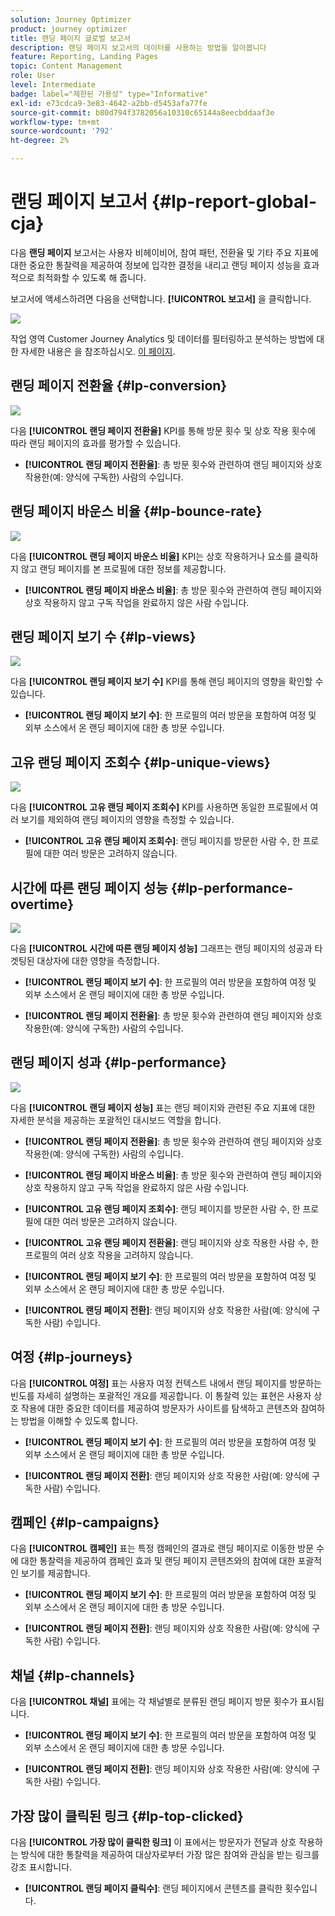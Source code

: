 ```yaml
---
solution: Journey Optimizer
product: journey optimizer
title: 랜딩 페이지 글로벌 보고서
description: 랜딩 페이지 보고서의 데이터를 사용하는 방법을 알아봅니다
feature: Reporting, Landing Pages
topic: Content Management
role: User
level: Intermediate
badge: label="제한된 가용성" type="Informative"
exl-id: e73cdca9-3e83-4642-a2bb-d5453afa77fe
source-git-commit: b80d794f3782056a10310c65144a8eecbddaaf3e
workflow-type: tm+mt
source-wordcount: '792'
ht-degree: 2%

---
```


# 랜딩 페이지 보고서 {#lp-report-global-cja}

다음 **랜딩 페이지** 보고서는 사용자 비헤이비어, 참여 패턴, 전환율 및 기타 주요 지표에 대한 중요한 통찰력을 제공하여 정보에 입각한 결정을 내리고 랜딩 페이지 성능을 효과적으로 최적화할 수 있도록 해 줍니다.

보고서에 액세스하려면 다음을 선택합니다. **[!UICONTROL 보고서]** 을 클릭합니다.

![](assets/cja-lp.png)

작업 영역 Customer Journey Analytics 및 데이터를 필터링하고 분석하는 방법에 대한 자세한 내용은 을 참조하십시오. [이 페이지](https://experienceleague.adobe.com/en/docs/analytics-platform/using/cja-workspace/home).

## 랜딩 페이지 전환율 {#lp-conversion}

![](assets/cja-lp-conversion-rate.png)

다음 **[!UICONTROL 랜딩 페이지 전환율]** KPI를 통해 방문 횟수 및 상호 작용 횟수에 따라 랜딩 페이지의 효과를 평가할 수 있습니다.

* **[!UICONTROL 랜딩 페이지 전환율]**: 총 방문 횟수와 관련하여 랜딩 페이지와 상호 작용한(예: 양식에 구독한) 사람의 수입니다.

## 랜딩 페이지 바운스 비율 {#lp-bounce-rate}

![](assets/cja-lp-bounce-rate.png)

다음 **[!UICONTROL 랜딩 페이지 바운스 비율]** KPI는 상호 작용하거나 요소를 클릭하지 않고 랜딩 페이지를 본 프로필에 대한 정보를 제공합니다.

* **[!UICONTROL 랜딩 페이지 바운스 비율]**: 총 방문 횟수와 관련하여 랜딩 페이지와 상호 작용하지 않고 구독 작업을 완료하지 않은 사람 수입니다.

## 랜딩 페이지 보기 수 {#lp-views}

![](assets/cja-lp-views.png)

다음 **[!UICONTROL 랜딩 페이지 보기 수]** KPI를 통해 랜딩 페이지의 영향을 확인할 수 있습니다.

* **[!UICONTROL 랜딩 페이지 보기 수]**: 한 프로필의 여러 방문을 포함하여 여정 및 외부 소스에서 온 랜딩 페이지에 대한 총 방문 수입니다.

## 고유 랜딩 페이지 조회수 {#lp-unique-views}

![](assets/cja-lp-unique-views.png)

다음 **[!UICONTROL 고유 랜딩 페이지 조회수]** KPI를 사용하면 동일한 프로필에서 여러 보기를 제외하여 랜딩 페이지의 영향을 측정할 수 있습니다.

* **[!UICONTROL 고유 랜딩 페이지 조회수]**: 랜딩 페이지를 방문한 사람 수, 한 프로필에 대한 여러 방문은 고려하지 않습니다.

## 시간에 따른 랜딩 페이지 성능 {#lp-performance-overtime}

![](assets/cja-lp-performance-overtime.png)

다음 **[!UICONTROL 시간에 따른 랜딩 페이지 성능]** 그래프는 랜딩 페이지의 성공과 타겟팅된 대상자에 대한 영향을 측정합니다.

* **[!UICONTROL 랜딩 페이지 보기 수]**: 한 프로필의 여러 방문을 포함하여 여정 및 외부 소스에서 온 랜딩 페이지에 대한 총 방문 수입니다.

* **[!UICONTROL 랜딩 페이지 전환율]**: 총 방문 횟수와 관련하여 랜딩 페이지와 상호 작용한(예: 양식에 구독한) 사람의 수입니다.

## 랜딩 페이지 성과 {#lp-performance}

![](assets/cja-lp-performance.png)

다음 **[!UICONTROL 랜딩 페이지 성능]** 표는 랜딩 페이지와 관련된 주요 지표에 대한 자세한 분석을 제공하는 포괄적인 대시보드 역할을 합니다.

* **[!UICONTROL 랜딩 페이지 전환율]**: 총 방문 횟수와 관련하여 랜딩 페이지와 상호 작용한(예: 양식에 구독한) 사람의 수입니다.

* **[!UICONTROL 랜딩 페이지 바운스 비율]**: 총 방문 횟수와 관련하여 랜딩 페이지와 상호 작용하지 않고 구독 작업을 완료하지 않은 사람 수입니다.

* **[!UICONTROL 고유 랜딩 페이지 조회수]**: 랜딩 페이지를 방문한 사람 수, 한 프로필에 대한 여러 방문은 고려하지 않습니다.

* **[!UICONTROL 고유 랜딩 페이지 전환율]**: 랜딩 페이지와 상호 작용한 사람 수, 한 프로필의 여러 상호 작용을 고려하지 않습니다.

* **[!UICONTROL 랜딩 페이지 보기 수]**: 한 프로필의 여러 방문을 포함하여 여정 및 외부 소스에서 온 랜딩 페이지에 대한 총 방문 수입니다.

* **[!UICONTROL 랜딩 페이지 전환]**: 랜딩 페이지와 상호 작용한 사람(예: 양식에 구독한 사람) 수입니다.

## 여정 {#lp-journeys}

다음 **[!UICONTROL 여정]** 표는 사용자 여정 컨텍스트 내에서 랜딩 페이지를 방문하는 빈도를 자세히 설명하는 포괄적인 개요를 제공합니다. 이 통찰력 있는 표현은 사용자 상호 작용에 대한 중요한 데이터를 제공하여 방문자가 사이트를 탐색하고 콘텐츠와 참여하는 방법을 이해할 수 있도록 합니다.

* **[!UICONTROL 랜딩 페이지 보기 수]**: 한 프로필의 여러 방문을 포함하여 여정 및 외부 소스에서 온 랜딩 페이지에 대한 총 방문 수입니다.

* **[!UICONTROL 랜딩 페이지 전환]**: 랜딩 페이지와 상호 작용한 사람(예: 양식에 구독한 사람) 수입니다.

## 캠페인 {#lp-campaigns}

다음 **[!UICONTROL 캠페인]** 표는 특정 캠페인의 결과로 랜딩 페이지로 이동한 방문 수에 대한 통찰력을 제공하여 캠페인 효과 및 랜딩 페이지 콘텐츠와의 참여에 대한 포괄적인 보기를 제공합니다.

* **[!UICONTROL 랜딩 페이지 보기 수]**: 한 프로필의 여러 방문을 포함하여 여정 및 외부 소스에서 온 랜딩 페이지에 대한 총 방문 수입니다.

* **[!UICONTROL 랜딩 페이지 전환]**: 랜딩 페이지와 상호 작용한 사람(예: 양식에 구독한 사람) 수입니다.

## 채널 {#lp-channels}

다음 **[!UICONTROL 채널]** 표에는 각 채널별로 분류된 랜딩 페이지 방문 횟수가 표시됩니다.

* **[!UICONTROL 랜딩 페이지 보기 수]**: 한 프로필의 여러 방문을 포함하여 여정 및 외부 소스에서 온 랜딩 페이지에 대한 총 방문 수입니다.

* **[!UICONTROL 랜딩 페이지 전환]**: 랜딩 페이지와 상호 작용한 사람(예: 양식에 구독한 사람) 수입니다.

## 가장 많이 클릭된 링크 {#lp-top-clicked}

다음 **[!UICONTROL 가장 많이 클릭한 링크]** 이 표에서는 방문자가 전달과 상호 작용하는 방식에 대한 통찰력을 제공하여 대상자로부터 가장 많은 참여와 관심을 받는 링크를 강조 표시합니다.

* **[!UICONTROL 랜딩 페이지 클릭수]**: 랜딩 페이지에서 콘텐츠를 클릭한 횟수입니다.
